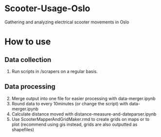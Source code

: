 # Scooter-Usage-Oslo
Gathering and analyzing electrical scooter movements in Oslo

# How to use
## Data collection
1. Run scripts in /scrapers on a regular basis. 
## Data processing
2. Merge output into one file for easier processing with data-merger.ipynb
3. Round data to every 10minutes (or change the script) with data-merger.ipynb
4. Calculate distance moved with distance-measure-and-dateparser.ipynb
5. Use ScooterMapperAndGridMaker.rmd to create grids on maps or to plot (recommend using gis instead, grids are also outputted as shapefiles) 
